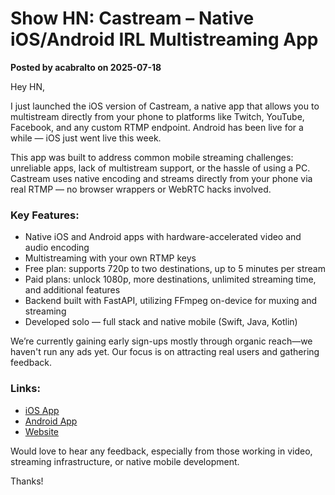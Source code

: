 # Show HN: Castream – Native iOS/Android IRL Multistreaming App

**Posted by acabralto on 2025-07-18**

Hey HN,

I just launched the iOS version of Castream, a native app that allows you to multistream directly from your phone to platforms like Twitch, YouTube, Facebook, and any custom RTMP endpoint. Android has been live for a while — iOS just went live this week.

This app was built to address common mobile streaming challenges: unreliable apps, lack of multistream support, or the hassle of using a PC. Castream uses native encoding and streams directly from your phone via real RTMP — no browser wrappers or WebRTC hacks involved.

### Key Features:
- Native iOS and Android apps with hardware-accelerated video and audio encoding
- Multistreaming with your own RTMP keys
- Free plan: supports 720p to two destinations, up to 5 minutes per stream
- Paid plans: unlock 1080p, more destinations, unlimited streaming time, and additional features
- Backend built with FastAPI, utilizing FFmpeg on-device for muxing and streaming
- Developed solo — full stack and native mobile (Swift, Java, Kotlin)

We’re currently gaining early sign-ups mostly through organic reach—we haven't run any ads yet. Our focus is on attracting real users and gathering feedback.

### Links:
- [iOS App](https://apps.apple.com/app/castream/id6747093725)
- [Android App](https://play.google.com/store/apps/details?id=io.castream.app)
- [Website](https://www.castream.io)

Would love to hear any feedback, especially from those working in video, streaming infrastructure, or native mobile development.

Thanks!